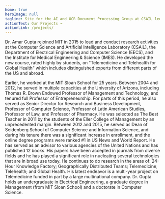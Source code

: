 ```yaml
---
home: true
heroImage: null
tagline: Site for the AI and OCR Document Processing Group at CSAIL led by Dr. Amar Gupta
actionText: Our Projects →
actionLink: /projects/
---
```


Dr. Amar Gupta rejoined MIT in 2015 to lead and conduct research activities at the Computer Science and Artificial Intelligence Laboratory (CSAIL), the Department of Electrical Engineering and Computer Science (EECS), and the Institute for Medical Engineering & Science (IMES). He developed the new course, rated highly by students, on "Telemedicine and Telehealth for Global Health" which includes distinguished experts from different parts of the US and abroad.

Earlier, he worked at the MIT Sloan School for 25 years. Between 2004 and 2012, he served in multiple capacities at the University of Arizona, including Thomas R. Brown Endowed Professor of Management and Technology, and tenured full Professor of Entrepreneurship. For parts of this period, he also served as Senior Director for Research and Business Development, Professor of Computer Science, Professor of Latin American Studies, Professor of Law, and Professor of Pharmacy. He was selected as The Best Teacher in 2011 by the students of the Eller College of Management by an unprecedented margin. Between 2012 and 2015, he served as Dean of Seidenberg School of Computer Science and Information Science, and during his tenure there was a significant increase in enrollment, and the online degree programs were ranked #1 in US News and World Report. He has served as an advisor to various agencies of the United Nations and has published 12 books. His papers have been accepted in journals from diverse fields and he has played a significant role in nucleating several technologies that are in broad use today. He continues to do research in the areas of: 24-Hour Knowledge Factory; Geographically Distributed Teams; Telemedicine; Telehealth; and Global Health. His latest endeavor is a multi-year project on Telemedicine funded in part by a large multinational company. Dr. Gupta holds an undergraduate in Electrical Engineering, a graduate degree in Management (from MIT Sloan School) and a doctorate in Computer Science.


